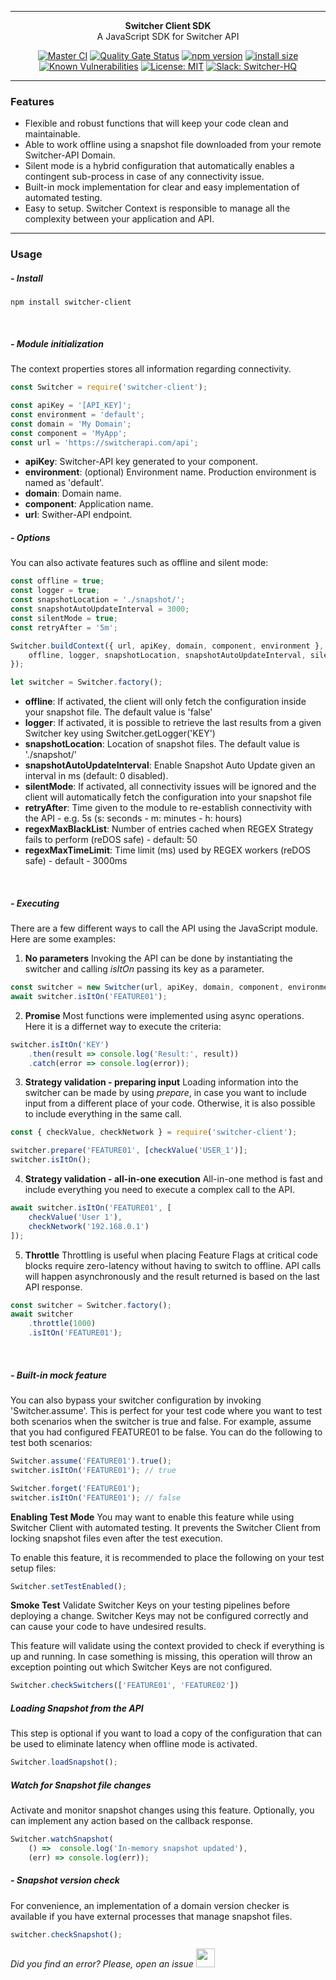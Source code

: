 ***

<div align="center">
<b>Switcher Client SDK</b><br>
A JavaScript SDK for Switcher API
</div>

<div align="center">

[![Master CI](https://github.com/switcherapi/switcher-client-js/actions/workflows/master.yml/badge.svg)](https://github.com/switcherapi/switcher-client-js/actions/workflows/master.yml)
[![Quality Gate Status](https://sonarcloud.io/api/project_badges/measure?project=switcherapi_switcher-client-master&metric=alert_status)](https://sonarcloud.io/dashboard?id=switcherapi_switcher-client-master)
[![npm version](https://badge.fury.io/js/switcher-client.svg)](https://badge.fury.io/js/switcher-client)
[![install size](https://packagephobia.com/badge?p=switcher-client)](https://packagephobia.com/result?p=switcher-client)
[![Known Vulnerabilities](https://snyk.io/test/github/switcherapi/switcher-client-js/badge.svg?targetFile=package.json)](https://snyk.io/test/github/switcherapi/switcher-client-js?targetFile=package.json)
[![License: MIT](https://img.shields.io/badge/License-MIT-yellow.svg)](https://opensource.org/licenses/MIT)
[![Slack: Switcher-HQ](https://img.shields.io/badge/slack-@switcher/hq-blue.svg?logo=slack)](https://switcher-hq.slack.com/)

</div>

***

### Features
- Flexible and robust functions that will keep your code clean and maintainable.
- Able to work offline using a snapshot file downloaded from your remote Switcher-API Domain.
- Silent mode is a hybrid configuration that automatically enables a contingent sub-process in case of any connectivity issue.
- Built-in mock implementation for clear and easy implementation of automated testing.
- Easy to setup. Switcher Context is responsible to manage all the complexity between your application and API.

* * *

### Usage

##### - Install  
`npm install switcher-client`

</br>

##### - Module initialization
The context properties stores all information regarding connectivity.

```js
const Switcher = require('switcher-client');

const apiKey = '[API_KEY]';
const environment = 'default';
const domain = 'My Domain';
const component = 'MyApp';
const url = 'https://switcherapi.com/api';
```

- **apiKey**: Switcher-API key generated to your component.
- **environment**: (optional) Environment name. Production environment is named as 'default'.
- **domain**: Domain name.
- **component**: Application name.
- **url**: Swither-API endpoint.

##### - Options
You can also activate features such as offline and silent mode:

```js
const offline = true;
const logger = true;
const snapshotLocation = './snapshot/';
const snapshotAutoUpdateInterval = 3000;
const silentMode = true;
const retryAfter = '5m';

Switcher.buildContext({ url, apiKey, domain, component, environment }, {
    offline, logger, snapshotLocation, snapshotAutoUpdateInterval, silentMode, retryAfter
});

let switcher = Switcher.factory();
```

- **offline**: If activated, the client will only fetch the configuration inside your snapshot file. The default value is 'false'
- **logger**: If activated, it is possible to retrieve the last results from a given Switcher key using Switcher.getLogger('KEY')
- **snapshotLocation**: Location of snapshot files. The default value is './snapshot/'
- **snapshotAutoUpdateInterval**: Enable Snapshot Auto Update given an interval in ms (default: 0 disabled).
- **silentMode**: If activated, all connectivity issues will be ignored and the client will automatically fetch the configuration into your snapshot file
- **retryAfter**: Time given to the module to re-establish connectivity with the API - e.g. 5s (s: seconds - m: minutes - h: hours)
- **regexMaxBlackList**: Number of entries cached when REGEX Strategy fails to perform (reDOS safe) - default: 50
- **regexMaxTimeLimit**: Time limit (ms) used by REGEX workers (reDOS safe) - default - 3000ms

</br>

##### - Executing
There are a few different ways to call the API using the JavaScript module.
Here are some examples:

1. **No parameters**
Invoking the API can be done by instantiating the switcher and calling *isItOn* passing its key as a parameter.

```js
const switcher = new Switcher(url, apiKey, domain, component, environment);
await switcher.isItOn('FEATURE01');
```

2. **Promise**
Most functions were implemented using async operations. Here it is a differnet way to execute the criteria:

```js
switcher.isItOn('KEY')
    .then(result => console.log('Result:', result))
    .catch(error => console.log(error));
```

3. **Strategy validation - preparing input**
Loading information into the switcher can be made by using *prepare*, in case you want to include input from a different place of your code. Otherwise, it is also possible to include everything in the same call.

```js
const { checkValue, checkNetwork } = require('switcher-client');

switcher.prepare('FEATURE01', [checkValue('USER_1')];
switcher.isItOn();
```

4. **Strategy validation - all-in-one execution**
All-in-one method is fast and include everything you need to execute a complex call to the API.

```js
await switcher.isItOn('FEATURE01', [
    checkValue('User 1'),
    checkNetwork('192.168.0.1')
]);
```

5. **Throttle**
Throttling is useful when placing Feature Flags at critical code blocks require zero-latency without having to switch to offline.
API calls will happen asynchronously and the result returned is based on the last API response.

```js
const switcher = Switcher.factory();
await switcher
    .throttle(1000)
    .isItOn('FEATURE01');
```

</br>

##### - Built-in mock feature
You can also bypass your switcher configuration by invoking 'Switcher.assume'. This is perfect for your test code where you want to test both scenarios when the switcher is true and false. For example, assume that you had configured FEATURE01 to be false. You can do the following to test both scenarios:

```js
Switcher.assume('FEATURE01').true();
switcher.isItOn('FEATURE01'); // true

Switcher.forget('FEATURE01');
switcher.isItOn('FEATURE01'); // false
```

**Enabling Test Mode**
You may want to enable this feature while using Switcher Client with automated testing.
It prevents the Switcher Client from locking snapshot files even after the test execution.

To enable this feature, it is recommended to place the following on your test setup files:
```js
Switcher.setTestEnabled();
```

**Smoke Test**
Validate Switcher Keys on your testing pipelines before deploying a change.
Switcher Keys may not be configured correctly and can cause your code to have undesired results.

This feature will validate using the context provided to check if everything is up and running.
In case something is missing, this operation will throw an exception pointing out which Switcher Keys are not configured.

```js
Switcher.checkSwitchers(['FEATURE01', 'FEATURE02'])
```

##### Loading Snapshot from the API
This step is optional if you want to load a copy of the configuration that can be used to eliminate latency when offline mode is activated.

```js
Switcher.loadSnapshot();
```

##### Watch for Snapshot file changes
Activate and monitor snapshot changes using this feature. Optionally, you can implement any action based on the callback response.

```js
Switcher.watchSnapshot(
    () =>  console.log('In-memory snapshot updated'), 
    (err) => console.log(err));
```

##### - Snapshot version check
For convenience, an implementation of a domain version checker is available if you have external processes that manage snapshot files.

```js
switcher.checkSnapshot();
```

*Did you find an error? Please, open an issue*
<a href="https://github.com/switcherapi/switcher-management/issues/new?title=fix:+[libjavascript.md]+-+[INSERT+SHORT+DESCRIPTION]" target="_blank">
    <img src="[$ASSETS_LOCATION]\github.svg" style="width: 30px;">
</a> 